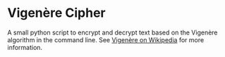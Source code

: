 # Vigenère Cipher

A small python script to encrypt and decrypt text based on the Vigenère algorithm in the command line.
See [Vigenère on Wikipedia](https://en.wikipedia.org/wiki/Vigen%C3%A8re_cipher) for more information. 
